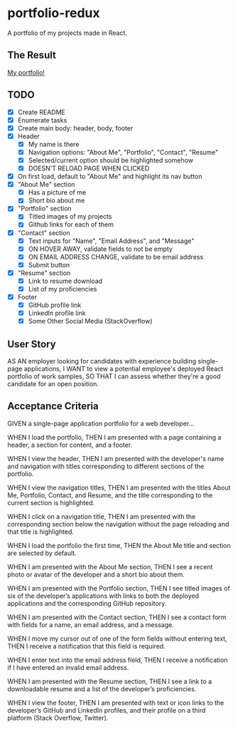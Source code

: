 # portfolio-redux
A portfolio of my projects made in React.

## The Result
[My portfolio!](https://chic-semifreddo-9d9bd7.netlify.app/)

## TODO
- [x] Create README
- [x] Enumerate tasks
- [X] Create main body: header, body, footer
- [x] Header
    - [x] My name is there
    - [x] Navigation options: "About Me", "Portfolio", "Contact", "Resume"
    - [x] Selected/current option should be highlighted somehow
    - [x] DOESN'T RELOAD PAGE WHEN CLICKED
- [x] On first load, default to "About Me" and highlight its nav button
- [x] "About Me" section
    - [x] Has a picture of me
    - [x] Short bio about me
- [x] "Portfolio" section
    - [x] Titled images of my projects
    - [x] Github links for each of them
- [x] "Contact" section
    - [x] Text inputs for "Name", "Email Address", and "Message"
    - [x] ON HOVER AWAY, validate fields to not be empty
    - [x] ON EMAIL ADDRESS CHANGE, validate to be email address
    - [x] Submit button
- [x] "Resume" section
    - [x] Link to resume download
    - [x] List of my proficiencies
- [x] Footer
    - [x] GitHub profile link
    - [x] LinkedIn profile link
    - [x] Some Other Social Media (StackOverflow)

## User Story
AS AN employer looking for candidates with experience building single-page applications,
I WANT to view a potential employee's deployed React portfolio of work samples,
SO THAT I can assess whether they're a good candidate for an open position.

## Acceptance Criteria
GIVEN a single-page application portfolio for a web developer...

WHEN I load the portfolio,
THEN I am presented with a page containing a header, a section for content, and a footer.

WHEN I view the header,
THEN I am presented with the developer's name and navigation with titles corresponding to different sections of the portfolio.

WHEN I view the navigation titles,
THEN I am presented with the titles About Me, Portfolio, Contact, and Resume, and the title corresponding to the current section is highlighted.

WHEN I click on a navigation title,
THEN I am presented with the corresponding section below the navigation without the page reloading and that title is highlighted.

WHEN I load the portfolio the first time,
THEN the About Me title and section are selected by default.

WHEN I am presented with the About Me section,
THEN I see a recent photo or avatar of the developer and a short bio about them.

WHEN I am presented with the Portfolio section,
THEN I see titled images of six of the developer’s applications with links to both the deployed applications and the corresponding GitHub repository.

WHEN I am presented with the Contact section,
THEN I see a contact form with fields for a name, an email address, and a message.

WHEN I move my cursor out of one of the form fields without entering text,
THEN I receive a notification that this field is required.

WHEN I enter text into the email address field,
THEN I receive a notification if I have entered an invalid email address.

WHEN I am presented with the Resume section,
THEN I see a link to a downloadable resume and a list of the developer’s proficiencies.

WHEN I view the footer,
THEN I am presented with text or icon links to the developer’s GitHub and LinkedIn profiles, and their profile on a third platform (Stack Overflow, Twitter).